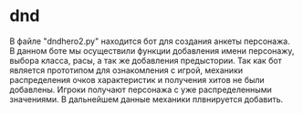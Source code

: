 # dnd
В файле "dndhero2.py" находится бот для создания анкеты персонажа. В данном боте мы осуществили функции добавления имени персонажу, выбора класса, расы, а так же добавления предыстории. Так как бот является прототипом для ознакомления с игрой, механики распределения очков характеристик и получения хитов не были добавлены. Игроки получают персонажа с уже распределенными значениями. В дальнейшем данные механики плвнируется добавить. 
